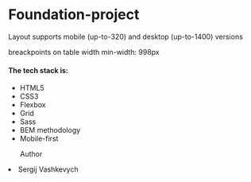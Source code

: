 <h1>Foundation-project</h1>

<p>Layout supports mobile (up-to-320) and desktop (up-to-1400) versions</p>
<p>breackpoints on table width min-width: 998px</p> 

<h4>The tech stack is:</h4>
<ul>
<li>HTML5</li>
<li>CSS3</li>
<li>Flexbox</li>
<li>Grid</li>
<li>Sass</li>
<li>BEM methodology</li>
<li>Mobile-first</li>
</ul>

<ul>Author</ul>
<li>Sergij Vashkevych </li>
